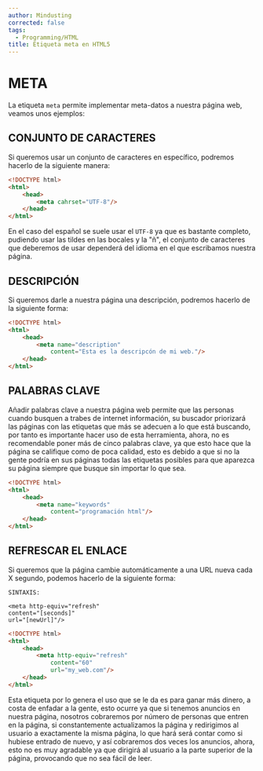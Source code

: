 ```yaml
---
author: Mindusting
corrected: false
tags:
  - Programming/HTML
title: Etiqueta meta en HTML5
---
```


# META

La etiqueta `meta` permite implementar meta-datos a nuestra página web, veamos unos ejemplos:

## CONJUNTO DE CARACTERES

Si queremos usar un conjunto de caracteres en específico, podremos hacerlo de la siguiente manera:

```html
<!DOCTYPE html>
<html>
    <head>
        <meta cahrset="UTF-8"/>
    </head>
</html>
```

En el caso del español se suele usar el `UTF-8` ya que es bastante completo, pudiendo usar las tildes en las bocales y la "ñ", el conjunto de caracteres que deberemos de usar dependerá del idioma en el que escribamos nuestra página.

## DESCRIPCIÓN

Si queremos darle a nuestra página una descripción, podremos hacerlo de la siguiente forma:

```html
<!DOCTYPE html>
<html>
    <head>
        <meta name="description"
            content="Esta es la descripcón de mi web."/>
    </head>
</html>
```

## PALABRAS CLAVE

Añadir palabras clave a nuestra página web permite que las personas cuando busquen a trabes de internet información, su buscador priorizará las páginas con las etiquetas que más se adecuen a lo que está buscando, por tanto es importante hacer uso de esta herramienta, ahora, no es recomendable poner más de cinco palabras clave, ya que esto hace que la página se califique como de poca calidad, esto es debido a que si no la gente podría en sus páginas todas las etiquetas posibles para que aparezca su página siempre que busque sin importar lo que sea.

```html
<!DOCTYPE html>
<html>
    <head>
        <meta name="keywords"
            content="programación html"/>
    </head>
</html>
```

## REFRESCAR EL ENLACE

Si queremos que la página cambie automáticamente a una URL nueva cada X segundo, podemos hacerlo de la siguiente forma:

```
SINTAXIS:

<meta http-equiv="refresh"
content="[seconds]"
url="[newUrl]"/>
```

```html
<!DOCTYPE html>
<html>
    <head>
        <meta http-equiv="refresh"
            content="60"
            url="my_web.com"/>
    </head>
</html>
```

Esta etiqueta por lo genera el uso que se le da es para ganar más dinero, a costa de enfadar a la gente, esto ocurre ya que si tenemos anuncios en nuestra página, nosotros cobraremos por número de personas que entren en la página, si constantemente actualizamos la página y redirigimos al usuario a exactamente la misma página, lo que hará será contar como si hubiese entrado de nuevo, y así cobraremos dos veces los anuncios, ahora, esto no es muy agradable ya que dirigirá al usuario a la parte superior de la página, provocando que no sea fácil de leer. 
